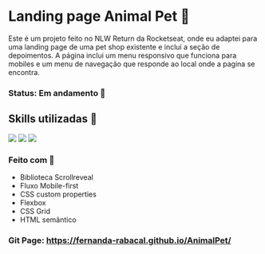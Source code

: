 # Landing page Animal Pet  🚀



Este é um projeto feito no NLW Return da Rocketseat, onde eu adaptei para uma landing page de uma pet shop existente e incluí a seção de depoimentos. A página inclui um menu responsivo que funciona para mobiles e um menu de navegação que responde ao local onde a pagina se encontra.

### Status: Em andamento 🚧

## Skills utilizadas  🧰
<img src="https://img.shields.io/badge/HTML5-E34F26?style=for-the-badge&logo=html5&logoColor=white">  <img src="https://img.shields.io/badge/CSS3-1572B6?style=for-the-badge&logo=css3&logoColor=white"> <img src="https://img.shields.io/badge/JavaScript-323330?style=for-the-badge&logo=javascript&logoColor=F7DF1E">

### Feito com 🔨

 - Biblioteca Scrollreveal
 - Fluxo Mobile-first
 - CSS custom properties
 - Flexbox
 - CSS Grid
 - HTML semântico

### Git Page: https://fernanda-rabacal.github.io/AnimalPet/
